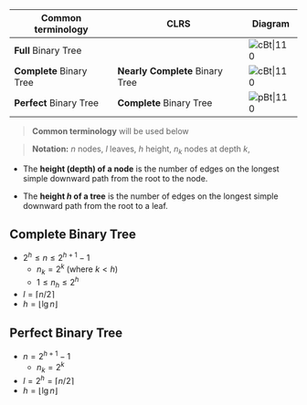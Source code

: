 
| Common terminology   | CLRS                        | Diagram                     |
| -------------------- | --------------------------- | --------------------------- |
| **Full** Binary Tree     |                             | ![cBt\|110](fullBT.svg)     |
| **Complete** Binary Tree | **Nearly Complete** Binary Tree | ![cBt\|110](completeBT.svg) |
| **Perfect** Binary Tree  | **Complete** Binary Tree        | ![pBt\|110](perfectBT.svg)  |

>**Common terminology** will be used below

>**Notation:**  $n$ nodes,   $l$ leaves,   $h$ height,    $n_{k}$ nodes at depth $k$, 

- The **height (depth) of a node** is the number of edges on the longest simple downward path from the root to the node.

- The **height $h$ of a tree** is the number of edges on the longest simple downward path from the root to a leaf.

## Complete Binary Tree

- $2^h\leq{n\leq{2^{h+1}-1}}$
	- $n_{k}=2^k$ (where $k<h$)
	- $1\leq{n_{h}\leq{2^h}}$
- $l=\lceil{n/2}\rceil$
- $h={\lfloor{\lg{n}\rfloor}}$

## Perfect Binary Tree

- $n=2^{h+1}-1$
	- $n_{k}=2^k$
- $l=2^h=\lceil{n/2}\rceil$
- $h={\lfloor{\lg{n}\rfloor}}$

